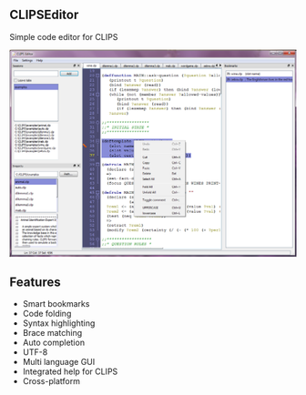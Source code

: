 ## CLIPSEditor
Simple code editor for CLIPS

![Alt text](/misc/1.png?raw=true "Screen")

## Features
* Smart bookmarks
* Code folding
* Syntax highlighting
* Brace matching
* Auto completion
* UTF-8
* Multi language GUI
* Integrated help for CLIPS
* Cross-platform